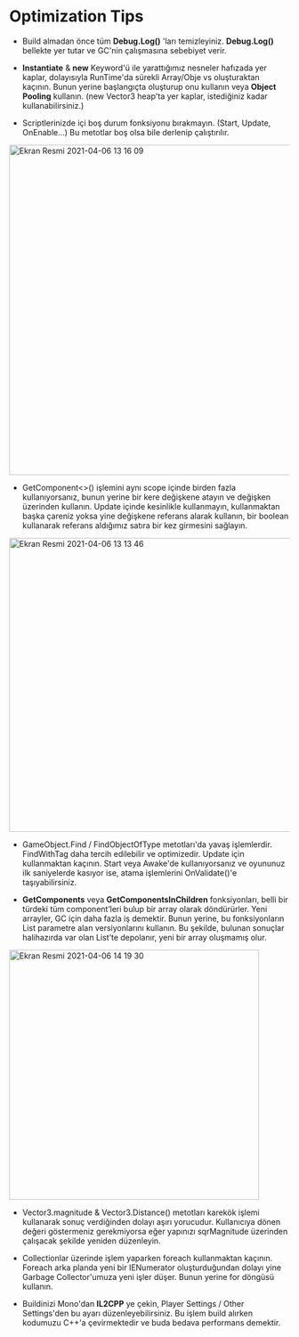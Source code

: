 # Optimization Tips

* Build almadan önce tüm **Debug.Log()** 'ları temizleyiniz. **Debug.Log()** bellekte yer tutar ve GC'nin çalışmasına sebebiyet verir.


* **Instantiate** & **new** Keyword'ü ile yarattığımız nesneler hafızada yer kaplar, dolayısıyla RunTime'da sürekli Array/Obje vs oluşturaktan kaçının. Bunun yerine başlangıçta oluşturup onu kullanın veya **Object Pooling** kullanın. (new Vector3 heap'ta yer kaplar, istediğiniz kadar kullanabilirsiniz.)


* Scriptlerinizde içi boş durum fonksiyonu bırakmayın. (Start, Update, OnEnable...) Bu metotlar boş olsa bile derlenip çalıştırılır.
<img width="593" alt="Ekran Resmi 2021-04-06 13 16 09" src="https://user-images.githubusercontent.com/75368035/113696109-43d4f980-96da-11eb-89b1-a1294fd4cd13.png">


* GetComponent<>() işlemini aynı scope içinde birden fazla kullanıyorsanız, bunun yerine bir kere değişkene atayın ve değişken üzerinden kullanın. Update içinde kesinlikle kullanmayın, kullanmaktan başka çareniz yoksa yine değişkene referans alarak kullanın, bir boolean kullanarak referans aldığımız satıra bir kez girmesini sağlayın. 
<img width="528" alt="Ekran Resmi 2021-04-06 13 13 46" src="https://user-images.githubusercontent.com/75368035/113695851-ffe1f480-96d9-11eb-97d4-8cc59cee4528.png">


* GameObject.Find / FindObjectOfType metotları'da yavaş işlemlerdir. FindWithTag daha tercih edilebilir ve optimizedir. Update için kullanmaktan kaçının. Start veya Awake'de kullanıyorsanız ve oyununuz ilk saniyelerde kasıyor ise, atama işlemlerini OnValidate()'e taşıyabilirsiniz.


* **GetComponents** veya **GetComponentsInChildren** fonksiyonları, belli bir türdeki tüm component’leri bulup bir array olarak döndürürler. Yeni arrayler, GC için  daha fazla iş demektir. Bunun yerine, bu fonksiyonların List parametre alan versiyonlarını kullanın. Bu şekilde, bulunan sonuçlar halihazırda var olan List’te depolanır, yeni bir array oluşmamış olur.
<img width="449" alt="Ekran Resmi 2021-04-06 14 19 30" src="https://user-images.githubusercontent.com/75368035/113703159-1e002280-96e3-11eb-90a3-4e95c8b03333.png">

* Vector3.magnitude & Vector3.Distance() metotları karekök işlemi kullanarak sonuç verdiğinden dolayı aşırı yorucudur. Kullanıcıya dönen değeri göstermeniz gerekmiyorsa eğer yapınızı sqrMagnitude üzerinden çalışacak şekilde yeniden düzenleyin.

* Collectionlar üzerinde işlem yaparken foreach kullanmaktan kaçının. Foreach arka planda yeni bir IENumerator oluşturduğundan dolayı yine Garbage Collector'umuza yeni işler düşer. Bunun yerine for döngüsü kullanın.

* Buildinizi Mono'dan **IL2CPP** ye çekin, Player Settings / Other Settings'den bu ayarı düzenleyebilirsiniz. Bu işlem build alırken kodumuzu C++'a çevirmektedir ve buda bedava performans demektir.
